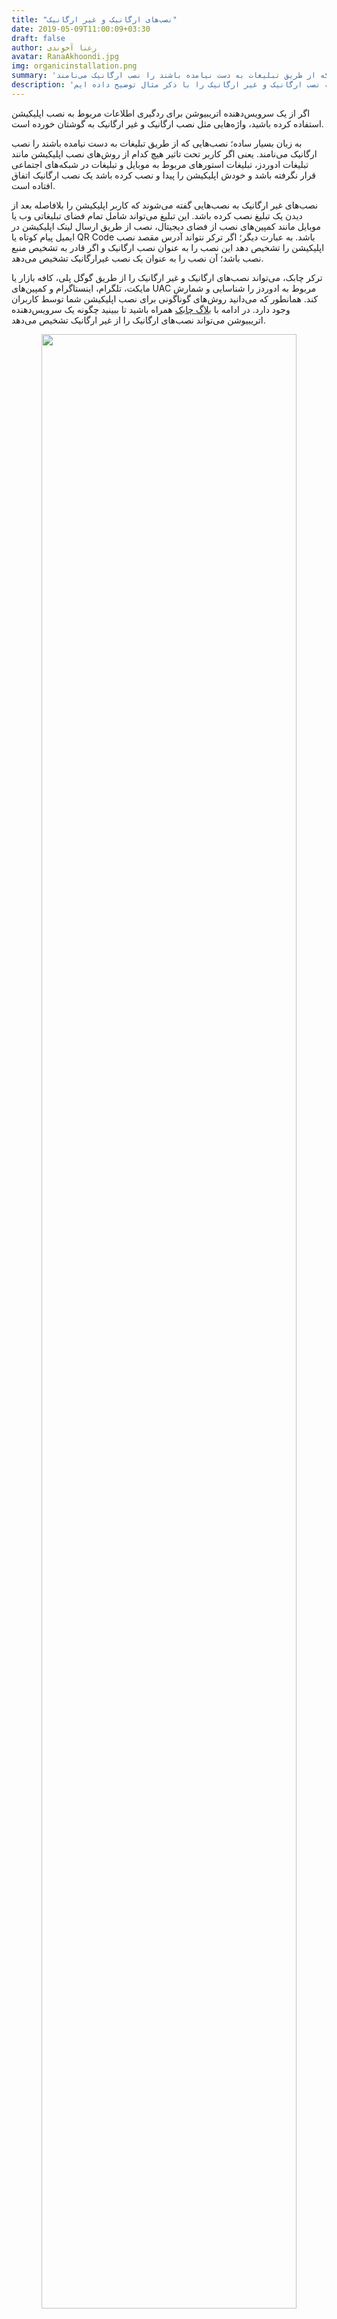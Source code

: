 ```yaml
---
title: "نصب‌های ارگانیک و غیر ارگانیک"
date: 2019-05-09T11:00:09+03:30
draft: false
author: رعنا آخوندی
avatar: RanaAkhoondi.jpg
img: organicinstallation.png
summary: 'اگر از یک سرویس‌دهنده اتریبیوشن برای ردگیری اطلاعات مربوط به نصب اپلیکیشن استفاده کرده باشید، واژه‌هایی مثل نصب ارگانیک و غیر ارگانیک به گوشتان خورده است. به زبان بسیار ساده؛ نصب‌هایی که از طریق تبلیغات به دست نیامده باشند را نصب ارگانیک می‌نامند.'
description: 'در پنل سرویس دهنده های اتریبیوشن با کلمات نصب ارگانیک و غیر ارگانیک روبرو شده اید. در این مقاله نصب ارگانیک و غیر ارگانیک را با ذکر مثال توضیح داده ایم.'
---
```



اگر از یک سرویس‌دهنده اتریبیوشن برای ردگیری اطلاعات مربوط به نصب اپلیکیشن استفاده کرده باشید، واژه‌هایی مثل نصب ارگانیک و غیر ارگانیک به گوشتان خورده است. 

به زبان بسیار ساده؛ نصب‌هایی که از طریق تبلیغات به دست نیامده باشند را نصب ارگانیک می‌نامند. یعنی اگر کاربر تحت تاثیر هیچ کدام از روش‌های نصب اپلیکیشن مانند تبلیغات ادوردز، تبلیغات استورهای مربوط به موبایل و تبلیغات در شبکه‌های اجتماعی قرار نگرفته باشد و خودش اپلیکیشن را پیدا و نصب کرده باشد یک نصب ارگانیک اتفاق افتاده است. 

نصب‌های غیر ارگانیک به نصب‌هایی گفته می‌شوند که کاربر اپلیکیشن را بلافاصله بعد از دیدن یک تبلیغ نصب کرده باشد. این تبلیغ می‌تواند شامل تمام فضای تبلیغاتی وب یا موبایل مانند کمپین‌های نصب از فضای دیجیتال، نصب از طریق ارسال لینک اپلیکیشن در ایمیل پیام کوتاه یا QR Code باشد. به عبارت دیگر؛ اگر ترکر نتواند آدرس مقصد نصب اپلیکیشن را تشخیص دهد این نصب را به عنوان نصب ارگانیک و اگر قادر به تشخیص منبع نصب باشد؛ آن نصب را به عنوان یک نصب غیرارگانیک تشخیص می‌دهد. 

ترکر چابک، می‌تواند نصب‌های ارگانیک و غیر ارگانیک را از طریق گوگل پلی، کافه بازار یا مایکت، تلگرام، اینستاگرام و کمپین‌های UAC مربوط به ادوردز را شناسایی و شمارش کند. همانطور که می‌دانید روش‌های گوناگونی برای نصب اپلیکیشن شما توسط کاربران وجود دارد. در ادامه با [بلاگ چابک](https://blog.chabok.io/) همراه باشید تا ببینید چگونه یک سرویس‌دهنده اتریبیوشن می‌تواند نصب‌های ارگانیک را از غیر ارگانیک تشخیص می‌دهد.

<p style="text-align: center;"><img width=90% src="http://uupload.ir/files/msiu_organicandnonorganicsized.jpg" /></p>
<strong>تفاوت بین نصب مستقیم و نصب از کمپین تبلیغاتی:
</strong>
<p style="text-align: justify;">
ممکن است این سوال برایتان پیش آمده باشد که یک ترکر چگونه منبع نصب اپلیکیشن را پیدا می‌کند. برای پاسخ به این پرسش لازم است با نحوه کار ترکر آشنا شوید.همانطور که در توضیح <a href="https://blog.chabok.io/attributions-and-marketers/"> سرویس اتریبیوشن چابک </a> گفتیم، ترکر لینکی است که به سرویس دهنده کمک می‌کند تا منبع نصب یک اپلیکیشن را پیدا کنند. 
در ادامه و در چند سناریوی فرضی حالت‌های مختلف اجرای کمپین‌های نصب اپلیکیشن و نحوه کار ترکر در تشخیص نوع نصب هر کدام از آن‌ها را مورد بررسی قرار می‌دهیم.
</p>

##  ۱. کمپین نصب از گوگل پلی 


فرض کنید قصد دارید اپلیکیشن خود را در گوگل پلی قرار دهید و سپس تعداد نصب‌های انجام شده از آن را بررسی کنید. در این حالت  لازم است با یکی از سرویس‌دهنده‌های اتریبیوشن تماس گرفته و از آن‌ها بخواهید تا SDK خود را در اختیار شما قرار دهند. با قرار دادن SDK  در کد برنامه خود، فقط کافی است یک فایل نصبی(apk) از برنامه بگیرید و آن را داخل گوگل پلی قرار دهید. کاربران از راه‌های مختلفی مثل: جست و جو در گوگل پلی، دیدن تبلیغات ادوردز، یا جست و جو در گوگل امکان دسترسی به اپلیکیشن را دارند. به محض اینکه کاربر اپلیکیشن را نصب کرد لازم است  SDK  اطلاعاتی را از گوگل پلی بگیرد تا بتواند منبع نصب را تشخیص دهد. 

گوگل اعلام کرده است که از ۲ روش برای ارسال اطلاعات به سرویس دهنده‌های اتریبیوشن استفاده می‌کند. 
<ul>
<li>راه اول:‌
    اتصال از طریق Google Play Referrer API: در این روش لازم است سرویس‌دهنده‌های اتریبیوشن به سرورهای گوگل متصل شده و به صورت مستقیم اطلاعات مربوط به منبع  نصب را دریافت کنند. </li>
<li>راه دوم:
    اتصال از طریق Google Play Store Intent: این روش که نسبت به حالت قبلی، امنیت کم‌تری دارد، روش دیگری است که برای اتصال به گوگل پلی و دریافت اطلاعات نصب اپلیکیشن وجود دارد. 
    اگرچه، گوگل پلی در حال حاضر از هر ۲ روش پشتیبانی می‌کند؛ اما قصد دارد به مرور زمان روش Referrer API‌ را با روش استفاده از Intent جایگزین کند.</li>
</ul>
 

این اطلاعات به چه شکل هستند؟
 
این اطلاعات شباهت زیادی با داده‌های موجود در یک لینک UTM‌دارند. اطلاعاتی مانند منبع نصب، کمپینی که از طریق آن نصب اتفاق افتاده و کلمه کلیدی که کاربر با جست و جوی آن به اپلیکیشن شما رسیده است، داده‌هایی هستند که در قالب یک متغیر متنی (string) توسط گوگل پلی برای سرویس‌دهنده اتریبیوشن ارسال می‌شود.
بدون در نظر گرفتن نوع برقراری ارتباط برای گرفتن اطلاعات از گوگل پلی، کاربرانی که بدون قرار گفتن تحت تاثیر یک تبلیغ، اپلیکیشن شما را نصب کرده باشند به عنوان نصب ارگاینک شناسایی می‌شوند.
<p style="text-align: center;"><img width=90% src="http://uupload.ir/files/0r3s_organicinstallsized.jpg" /></p>

## ۲. کمپین نصب از بازارهای داخلی 


<p style="text-align: justify;">
اگر بخواهید فقط  آمار مربوط به  نصب‌های مستقیم از این استورها را داشته باشید، دقیقا مثل حالت قبل عمل خواهید کرد.  با قرار دادن یک SDK در کد برنامه و داشتن یک فایل نصبی (apk) کمپین نصب مستقیم از بازار یا مایکت را شروع می‌کنید. در این حالت تمام کاربرانی که روی لینک نصبی اپلیکیشن شما کلیک کنند به عنوان نصب ارگانیک شمرده می‌شوند.
 
اجازه بدهید، این حالت را به یک کمپین تبلیغاتی تبدیل کنیم. فرض کنید می‌خواهید لینک نصب اپلیکیشن را به آژانس‌های تبلیغاتی بدهید تا برایتان یک کمپین اجرا کنند. برای این کار لازم‌ است یک ترکر برای ردگیری نصب‌های کمپین بر روی سرویس‌دهنده اتریبیوشن خود تعریف کنید و سپس این لینک را در اختیار آژانس‌های تبلیغاتی بگذارید. تمام کاربرانی که با کلیک روی لینک ترکر، اپلیکیشن شما را نصب می‌کنند به عنوان نصب‌های غیر ارگانیک شناسایی می‌شوند.
 
</p>
<p style="text-align: center;"><img width=90% src="http://uupload.ir/files/opiq_installbazarsized.jpg" /></p>
<p style="text-align: justify;">
حالت دیگری که در بعضی از بازارهای داخلی مثل کافه بازار وجود دارد، استفاده از قابلیت سرچ اد است. کافه بازار به صاحبان اپلیکیشن اجازه می‌دهد تا اپلیکیشن خود را به حالت تبلیغاتی در نتایج جست و جو نمایش دهند. چنانچه کاربری اپلیکیشن شما را از این طریق نصب کند، یک نصب غیر ارگانیک برای شما ثبت می‌شود. 
</p>

<a href="https://doc.chabok.io/panel/tracker.html">ترکر چابک چگونه کار می‌کند</a>

به طور کلی، در بازارهایی غیر از گوگل پلی سرویس‌دهنده‌های اتریبیوشن با استفاده از تعریف پارامتری به اسم pre-install tracker می‌توانند منبع نصب را شناسایی کنند. اگر کاربران اپلیکیشن شما را بدون دیدن تبلیغات داخل بازار یا با بدون دنبال کردن یک لینک تبلیغاتی از بازار یا مایکت نصب کنند، یک نصب ارگانیک اتفاق افتاده است. 


### کاربردهای دیگر استفاده از Pre-Install Tracker: 

<p style="text-align=justify;">
آخرین باری که یک تلفن همراه جدید خریدید را به خاطر بیاورید. با روشن کردن تلفن همراه جدید خود متوجه شدید که بعضی برنامه‌های کاربردی به صورت پیش فرض روی آن نصب شده اند.

در این حالت، شما به عنوان صاحب یک اپلیکیشن، با یک برند تلفن همراه قراردادی می‌بندید که اپلیکیشن شما به صورت پیش فرض روی همه تلفن‌های همراه ساخت آن شرکت وجود داشته باشد. ممکن است هدف شما از اجرای این کمپین پیدا کردن تعداد افرادی باشد؛ که حداقل ۱ بار اپلیکیشن شما را باز کرده اند. برای ردگیری تعداد این کاربران، لازم است از روش Pre-Install Tracking استفاده کرد. 
</p>
<p style="text-align: center;"><img width=90% src="http://uupload.ir/files/0496_preinstallinstallsized.jpg" /></p>

### ۳. کمپین‌ نصب از شبکه‌های اجتماعی 

با اجرای یک کمپین تبلیغاتی و تعریف ترکر برای ردگیری تعداد کاربرانی که اپلیکیشن را نصب می‌کنند، تمامی نصب‌ها به صورت غیر ارگانیک شناسایی خواهند شد. 

<strong>اگر از سرویس اتریبیوشن و ترکر چابک برای اجرای شمارش نصب‌‌های کمپین استفاده می‌کنید به نکات زیر توجه کنید: 
</strong>
<ul style="text-align:justify;">
<li>چنانچه، کاربر اپلیکیشن شما را از روی تلفن همراه حذف کند و دوباره فایل نصبی آن را از روی گوشی خود نصب کند، یک نصب جدید شمرده می‌شود که با توجه به منبع نصب قبلی در دسته بندی ارگانیگ یا غیر ارگانیک قرار می‌گیرد. </li>
<li>به علت تفاوت در نحوه شمارش و تعریف پارامترها در دشبوردهای مختلف ترکر یا آنالیتیکس، مشاهده اختلاف در تعداد نصب یا کلیک بر روی پنل‌های گوناگون طبیعی است. به عنوان مثال: بعد از تعریف ترکر در پنل چابک، به محض اینکه یک نصب جدید اتفاق بیفتد،چابک یک نصب جدید از اپلیکیشن شناسایی می‌کند. به همین علت ممکن است بین تعداد نصب‌هایی که در پنل چابک می‌بینید با تعداد نصب‌های یک پنل دیگر مانند کافه بازار شاهد تفاوت باشید. 
</li>
</ul>

<p style="text-align: center;">
    <a style="display: inline-block; text-align: center; border-radius: 40px; background: #4285f4; color: white !important; padding: 7px 25px; margin-right: 15px; cursor: pointer; transition: all 0.25s ease;" href="https://sandbox.push.adpdigital.com/front/tracker?token=ff7cb06dbcc4e46ff6c6f0d0e943d8fb8180efff-%7C-5a07f2d46fd7d7f040c6c766"> ساخت یک ترکر را در پنل چابک، امتحان کنید.
</a>

</p>